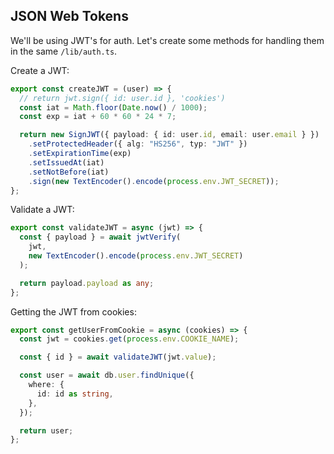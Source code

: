## JSON Web Tokens

We'll be using JWT's for auth. Let's create some methods for handling them in the same `/lib/auth.ts`.

Create a JWT:

```ts
export const createJWT = (user) => {
  // return jwt.sign({ id: user.id }, 'cookies')
  const iat = Math.floor(Date.now() / 1000);
  const exp = iat + 60 * 60 * 24 * 7;

  return new SignJWT({ payload: { id: user.id, email: user.email } })
    .setProtectedHeader({ alg: "HS256", typ: "JWT" })
    .setExpirationTime(exp)
    .setIssuedAt(iat)
    .setNotBefore(iat)
    .sign(new TextEncoder().encode(process.env.JWT_SECRET));
};
```

Validate a JWT:

```ts
export const validateJWT = async (jwt) => {
  const { payload } = await jwtVerify(
    jwt,
    new TextEncoder().encode(process.env.JWT_SECRET)
  );

  return payload.payload as any;
};
```

Getting the JWT from cookies:

```ts
export const getUserFromCookie = async (cookies) => {
  const jwt = cookies.get(process.env.COOKIE_NAME);

  const { id } = await validateJWT(jwt.value);

  const user = await db.user.findUnique({
    where: {
      id: id as string,
    },
  });

  return user;
};
```
